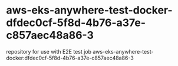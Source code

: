 # aws-eks-anywhere-test-docker-dfdec0cf-5f8d-4b76-a37e-c857aec48a86-3
repository for use with E2E test job aws-eks-anywhere-test-docker:dfdec0cf-5f8d-4b76-a37e-c857aec48a86-3
